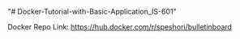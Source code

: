 "# Docker-Tutorial-with-Basic-Application_IS-601" 

Docker Repo Link: https://hub.docker.com/r/speshori/bulletinboard